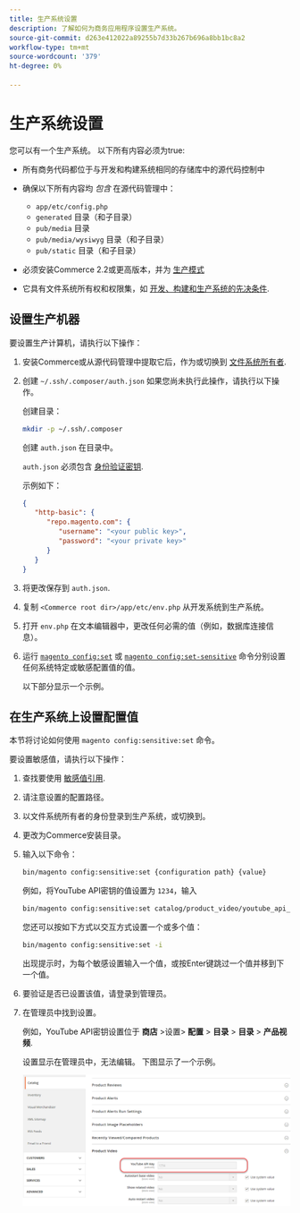 ```yaml
---
title: 生产系统设置
description: 了解如何为商务应用程序设置生产系统。
source-git-commit: d263e412022a89255b7d33b267b696a8bb1bc8a2
workflow-type: tm+mt
source-wordcount: '379'
ht-degree: 0%

---
```



# 生产系统设置

您可以有一个生产系统。 以下所有内容必须为true:

- 所有商务代码都位于与开发和构建系统相同的存储库中的源代码控制中
- 确保以下所有内容均 _包含_ 在源代码管理中：

   - `app/etc/config.php`
   - `generated` 目录（和子目录）
   - `pub/media` 目录
   - `pub/media/wysiwyg` 目录（和子目录）
   - `pub/static` 目录（和子目录）

- 必须安装Commerce 2.2或更高版本，并为 [生产模式](../bootstrap/application-modes.md#production-mode)
- 它具有文件系统所有权和权限集，如 [开发、构建和生产系统的先决条件](../deployment/prerequisites.md).

## 设置生产机器

要设置生产计算机，请执行以下操作：

1. 安装Commerce或从源代码管理中提取它后，作为或切换到 [文件系统所有者](https://glossary.magento.com/magento-file-system-owner).
1. 创建 `~/.ssh/.composer/auth.json` 如果您尚未执行此操作，请执行以下操作。

   创建目录：

   ```bash
   mkdir -p ~/.ssh/.composer
   ```

   创建 `auth.json` 在目录中。

   `auth.json` 必须包含 [身份验证密钥](../../installation/prerequisites/authentication-keys.md).

   示例如下：

   ```json
   {
      "http-basic": {
         "repo.magento.com": {
            "username": "<your public key>",
            "password": "<your private key>"
         }
      }
   }
   ```

1. 将更改保存到 `auth.json`.
1. 复制 `<Commerce root dir>/app/etc/env.php` 从开发系统到生产系统。
1. 打开 `env.php` 在文本编辑器中，更改任何必需的值（例如，数据库连接信息）。
1. 运行 [`magento config:set`](../cli/set-configuration-values.md) 或 [`magento config:set-sensitive`](../cli/set-configuration-values.md) 命令分别设置任何系统特定或敏感配置值的值。

   以下部分显示一个示例。

## 在生产系统上设置配置值

本节将讨论如何使用 `magento config:sensitive:set` 命令。

要设置敏感值，请执行以下操作：

1. 查找要使用 [敏感值引用](../reference/config-reference-sens.md).
1. 请注意设置的配置路径。
1. 以文件系统所有者的身份登录到生产系统，或切换到。
1. 更改为Commerce安装目录。
1. 输入以下命令：

   ```bash
   bin/magento config:sensitive:set {configuration path} {value}
   ```

   例如，将YouTube API密钥的值设置为 `1234`，输入

   ```bash
   bin/magento config:sensitive:set catalog/product_video/youtube_api_key 1234
   ```

   您还可以按如下方式以交互方式设置一个或多个值：

   ```bash
   bin/magento config:sensitive:set -i
   ```

   出现提示时，为每个敏感设置输入一个值，或按Enter键跳过一个值并移到下一个值。

1. 要验证是否已设置该值，请登录到管理员。
1. 在管理员中找到设置。

   例如，YouTube API密钥设置位于 **商店** >设置> **配置** > **目录** > **目录** > **产品视频**.

   设置显示在管理员中，无法编辑。 下图显示了一个示例。

   ![管理员中的敏感设置](../../assets/configuration/sensitive-set.png)
